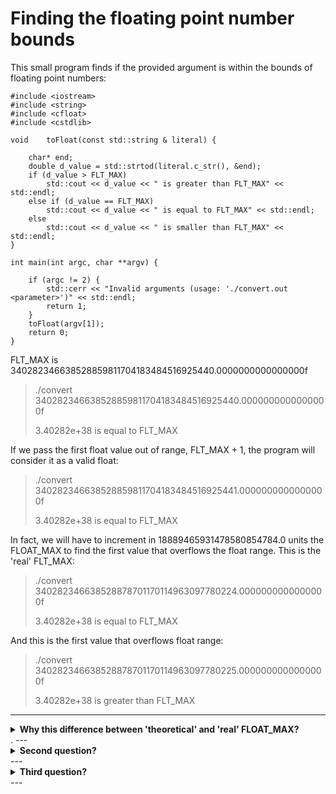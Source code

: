 # Finding the floating point number bounds

This small program finds if the provided argument is within the bounds of floating point numbers:
```
#include <iostream>
#include <string>
#include <cfloat>
#include <cstdlib>

void	toFloat(const std::string & literal) {

    char* end;
    double d_value = std::strtod(literal.c_str(), &end);
	if (d_value > FLT_MAX)
		std::cout << d_value << " is greater than FLT_MAX" << std::endl;
	else if (d_value == FLT_MAX)
		std::cout << d_value << " is equal to FLT_MAX" << std::endl;
	else		
		std::cout << d_value << " is smaller than FLT_MAX" << std::endl;
}

int main(int argc, char **argv) {

    if (argc != 2) {
        std::cerr << "Invalid arguments (usage: './convert.out <parameter>')" << std::endl;
        return 1;
    }
    toFloat(argv[1]);
    return 0;
}
```
FLT_MAX is 340282346638528859811704183484516925440.0000000000000000f
> ./convert 340282346638528859811704183484516925440.0000000000000000f
>
> 3.40282e+38 is equal to FLT_MAX

If we pass the first float value out of range, FLT_MAX + 1, the program will consider it as a valid float:
> ./convert 340282346638528859811704183484516925441.0000000000000000f
>
> 3.40282e+38 is equal to FLT_MAX

In fact, we will have to increment in 18889465931478580854784.0 units the FLOAT_MAX to find the first value that overflows the float range.
This is the 'real' FLT_MAX:
>./convert 340282346638528878701170114963097780224.0000000000000000f
>
>3.40282e+38 is equal to FLT_MAX

And this is the first value that overflows float range:
>./convert 340282346638528878701170114963097780225.0000000000000000f
>
>3.40282e+38 is greater than FLT_MAX
---
<details>
<summary><strong>Why this difference between 'theoretical' and 'real' FLOAT_MAX?</strong></summary> 
The behavior is related to the precision limits of floating-point numbers and the way they are represented in memory.
<strong>Explanation</strong>

The core issue here is the precision of floating-point numbers, particularly the float type in C++, which typically follows the IEEE 754 standard for single-precision floating-point numbers.
Key Points:

* Single-Precision Floating-Point (IEEE 754):
    A single-precision float (also known as float in C++) is represented by 32 bits: 1 bit for the sign, 8 bits for the exponent, and 23 bits for the significand (mantissa).
    This format provides around 6-7 decimal digits of precision, meaning that not all decimal numbers can be exactly represented.

* Representation of Large Numbers:
    The largest representable value for a float (which is FLT_MAX) is approximately 3.4028235×10383.4028235×1038.
    However, because of the limited precision (23 bits for the significand), <strong>any number that is close to FLT_MAX might get rounded off to the nearest representable float value</strong>. This is why numbers that should theoretically be distinct might be represented as the same float value.

* Precision Loss:
    When you try to represent a number slightly larger than FLT_MAX, due to the rounding behavior, it might still be represented as FLT_MAX.
	This is why a number like 340282346638528859811704183484516925441.0000000000000000f (which is larger than FLT_MAX) might still be recognized as FLT_MAX due to precision loss and rounding.

* The Threshold:
        <strong>The threshold at which the program finally recognizes the number as greater than FLT_MAX happens when the number is large enough that the rounding doesn't bring it back to FLT_MAX, but instead to a representable number greater than FLT_MAX.</strong>
        The difference between the "theoretical" maximum and the "real" maximum observed (18889465931478580854784) is because of this rounding. The number provided has exceeded the range where it can still be rounded to FLT_MAX and is instead rounded to a different number.

<strong>Conclusion:</strong>

The difference arises from the finite precision of the float type. Numbers near FLT_MAX are so close in value that they may be represented as the same float due to rounding. Only when the input number is large enough that it rounds to a representable value greater than FLT_MAX will the program correctly identify it as out of range. This behavior is inherent to how floating-point arithmetic works in computers. 
</details>
.
---
<details>
<summary><strong>Second question?</strong></summary> 
Hidden content here 
</details>
---
<details>
<summary><strong>Third question?</strong></summary> 
Hidden content here 
</details>
---
